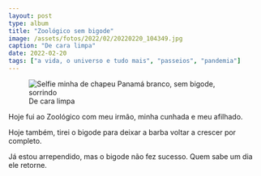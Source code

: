 ```yaml
---
layout: post
type: album
title: "Zoológico sem bigode"
image: /assets/fotos/2022/02/20220220_104349.jpg
caption: "De cara limpa"
date: 2022-02-20
tags: ["a vida, o universo e tudo mais", "passeios", "pandemia"]
---
```

<figure class="foto-post">
            <img src="{{ site.baseurl }}/assets/fotos/2022/02/20220220_104349.jpg" alt="Selfie minha de chapeu Panamá branco, sem bigode, sorrindo" title="Eu sem bigode">
            <figcaption>De cara limpa</figcaption>
</figure>
Hoje fui ao Zoológico com meu irmão, minha cunhada e meu afilhado.  

Hoje também, tirei o bigode para deixar a barba voltar a crescer por completo.  

Já estou arrependido, mas o bigode não fez sucesso. Quem sabe um dia ele retorne.